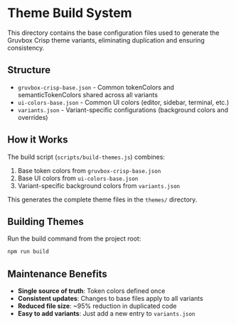 # Theme Build System

This directory contains the base configuration files used to generate the Gruvbox Crisp theme variants, eliminating duplication and ensuring consistency.

## Structure

- `gruvbox-crisp-base.json` - Common tokenColors and semanticTokenColors shared across all variants
- `ui-colors-base.json` - Common UI colors (editor, sidebar, terminal, etc.)
- `variants.json` - Variant-specific configurations (background colors and overrides)

## How it Works

The build script (`scripts/build-themes.js`) combines:
1. Base token colors from `gruvbox-crisp-base.json`
2. Base UI colors from `ui-colors-base.json`
3. Variant-specific background colors from `variants.json`

This generates the complete theme files in the `themes/` directory.

## Building Themes

Run the build command from the project root:
```bash
npm run build
```

## Maintenance Benefits

- **Single source of truth**: Token colors defined once
- **Consistent updates**: Changes to base files apply to all variants
- **Reduced file size**: ~95% reduction in duplicated code
- **Easy to add variants**: Just add a new entry to `variants.json`